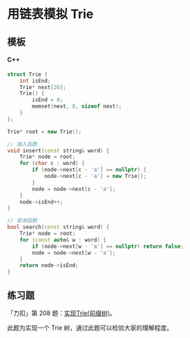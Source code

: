 # 用链表模拟 Trie

## 模板

<!-- tabs:start -->

#### **C++**

```C++
struct Trie {
    int isEnd;
    Trie* next[26];
    Trie() {
        isEnd = 0;
        memset(next, 0, sizeof next);
    }
};

Trie* root = new Trie();

// 插入函数
void insert(const string& word) {
    Trie* node = root;
    for (char c : word) {
        if (node->next[c - 'a'] == nullptr) {
            node->next[c - 'a'] = new Trie();
        }
        node = node->next[c - 'a'];
    }
    node->isEnd++;
}

// 查询函数
bool search(const string& word) {
    Trie* node = root;
    for (const auto& w : word) {
        if (node->next[w - 'a'] == nullptr) return false;
        node = node->next[w - 'a'];
    }
    return node->isEnd;
}
```

<!-- tabs:end -->

## 练习题

「力扣」第 208 题：[实现Trie(前缀树)](https://leetcode-cn.com/problems/implement-trie-prefix-tree/)。

此题为实现一个 Trie 树，通过此题可以检验大家的理解程度。
